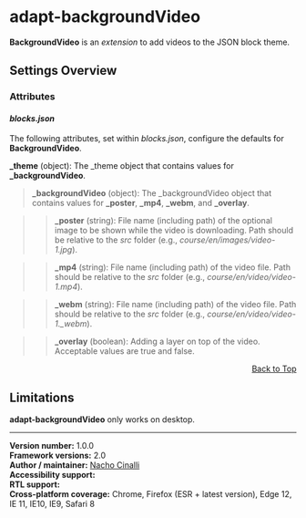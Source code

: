 # adapt-backgroundVideo  

**BackgroundVideo** is an *extension* to add videos to the JSON block theme.  

## Settings Overview

### Attributes

#### *blocks.json*  
The following attributes, set within *blocks.json*, configure the defaults for **BackgroundVideo**.  

**_theme** (object): The _theme object that contains values for **_backgroundVideo**.

>**_backgroundVideo** (object): The _backgroundVideo object that contains values for **_poster**, **_mp4**, **_webm**, and **_overlay**.

>>**_poster** (string): File name (including path) of the optional image to be shown while the video is downloading. Path should be relative to the *src* folder (e.g., *course/en/images/video-1.jpg*).

>>**_mp4** (string): File name (including path) of the video file. Path should be relative to the *src* folder (e.g., *course/en/video/video-1.mp4*).

>>**_webm** (string): File name (including path) of the video file. Path should be relative to the *src* folder (e.g., *course/en/video/video-1._webm*).

>>**_overlay** (boolean): Adding a layer on top of the video. Acceptable values are true and false.

<div float align=right><a href="#top">Back to Top</a></div>

## Limitations
 
**adapt-backgroundVideo** only works on desktop.

----------------------------
**Version number:**  1.0.0  
**Framework versions:**  2.0     
**Author / maintainer:**  [Nacho Cinalli](https://github.com/nachocinalli/adapt-backgorundVideo)    
**Accessibility support:**    
**RTL support:**  
**Cross-platform coverage:** Chrome, Firefox (ESR + latest version), Edge 12, IE 11, IE10, IE9, Safari 8 
